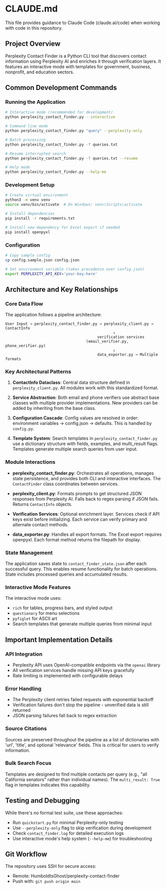 # CLAUDE.md

This file provides guidance to Claude Code (claude.ai/code) when working with code in this repository.

## Project Overview

Perplexity Contact Finder is a Python CLI tool that discovers contact information using Perplexity AI and enriches it through verification layers. It features an interactive mode with templates for government, business, nonprofit, and education sectors.

## Common Development Commands

### Running the Application

```bash
# Interactive mode (recommended for development)
python perplexity_contact_finder.py --interactive

# Command line mode
python perplexity_contact_finder.py "query" --perplexity-only

# Batch processing
python perplexity_contact_finder.py -f queries.txt

# Resume interrupted search
python perplexity_contact_finder.py -f queries.txt --resume

# Help mode
python perplexity_contact_finder.py --help-me
```

### Development Setup

```bash
# Create virtual environment
python3 -m venv venv
source venv/bin/activate  # On Windows: venv\Scripts\activate

# Install dependencies
pip install -r requirements.txt

# Install new dependency for Excel export if needed
pip install openpyxl
```

### Configuration

```bash
# Copy sample config
cp config.sample.json config.json

# Set environment variable (takes precedence over config.json)
export PERPLEXITY_API_KEY='your-key-here'
```

## Architecture and Key Relationships

### Core Data Flow
The application follows a pipeline architecture:
```
User Input → perplexity_contact_finder.py → perplexity_client.py → ContactInfo
                                                ↓
                                         verification services
                                    (email_verifier.py, phone_verifier.py)
                                                ↓
                                         data_exporter.py → Multiple formats
```

### Key Architectural Patterns

1. **ContactInfo Dataclass**: Central data structure defined in `perplexity_client.py`. All modules work with this standardized format.

2. **Service Abstraction**: Both email and phone verifiers use abstract base classes with multiple provider implementations. New providers can be added by inheriting from the base class.

3. **Configuration Cascade**: Config values are resolved in order: environment variables → config.json → defaults. This is handled by `config.py`.

4. **Template System**: Search templates in `perplexity_contact_finder.py` use a dictionary structure with fields, examples, and multi_result flags. Templates generate multiple search queries from user input.

### Module Interactions

- **perplexity_contact_finder.py**: Orchestrates all operations, manages state persistence, and provides both CLI and interactive interfaces. The `ContactFinder` class coordinates between services.

- **perplexity_client.py**: Formats prompts to get structured JSON responses from Perplexity AI. Falls back to regex parsing if JSON fails. Returns `ContactInfo` objects.

- **Verification Services**: Optional enrichment layer. Services check if API keys exist before initializing. Each service can verify primary and alternate contact methods.

- **data_exporter.py**: Handles all export formats. The Excel export requires openpyxl. Each format method returns the filepath for display.

### State Management

The application saves state to `contact_finder_state.json` after each successful query. This enables resume functionality for batch operations. State includes processed queries and accumulated results.

### Interactive Mode Features

The interactive mode uses:
- `rich` for tables, progress bars, and styled output
- `questionary` for menu selections
- `pyfiglet` for ASCII art
- Search templates that generate multiple queries from minimal input

## Important Implementation Details

### API Integration
- Perplexity API uses OpenAI-compatible endpoints via the `openai` library
- All verification services handle missing API keys gracefully
- Rate limiting is implemented with configurable delays

### Error Handling
- The Perplexity client retries failed requests with exponential backoff
- Verification failures don't stop the pipeline - unverified data is still returned
- JSON parsing failures fall back to regex extraction

### Source Citations
Sources are preserved throughout the pipeline as a list of dictionaries with 'url', 'title', and optional 'relevance' fields. This is critical for users to verify information.

### Bulk Search Focus
Templates are designed to find multiple contacts per query (e.g., "all California senators" rather than individual names). The `multi_result: True` flag in templates indicates this capability.

## Testing and Debugging

While there's no formal test suite, use these approaches:
- Run `quickstart.py` for minimal Perplexity-only testing
- Use `--perplexity-only` flag to skip verification during development
- Check `contact_finder.log` for detailed execution logs
- Use interactive mode's help system (`--help-me`) for troubleshooting

## Git Workflow

The repository uses SSH for secure access:
- Remote: HumboldtsGhost/perplexity-contact-finder
- Push with: `git push origin main`